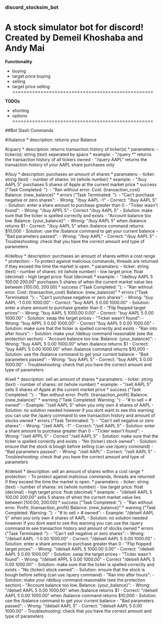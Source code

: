### discord_stocksim_bot

A stock simulator bot for discord!
Created by Demeil Khoshaba and Andy Mai
==================================================

**Functionality**

* buying
* target price buying 
* selling
* target price selling
==================================================

**TODOs**

* shorting
* options
==================================================

##Bot Slash Commands

#/balance
    * description: returns your Balance

#/query
    * description: returns transaction history of ticker(s)
    * parameters: 
        - ticker(s): string (text) seperated by space
    * example:
        - "/query *" returns the transaction history of all tickers owned
        - "/query AAPL" returns the transaction history of your AAPL share purchases only
        
#/buy * description: purchases an amount of shares 
    * paramaters: 
        - ticker: string (text)
        - number of shares: int (whole number)
    * example:
        - "/buy AAPL 5" purchases 5 shares of Apple at the current market price
    * success ("Task Completed: "):
        - "Ran without error. Cost: {transaction_cost} Balance: {new_balance}"
    * errors ("Task Terminated: "):
        - "Can't purchase negative or zero shares":
            - Wrong: "/buy AAPL -1"
            - Correct: "/buy AAPL 5"
            - Solution: enter a share amount to purchase greater than 0
        - "Ticker wasn't found":
            - Wrong: "/buy APPL 5"
            - Correct "/buy AAPL 5"
            - Solution: make sure that the ticker is spelled correctly and exists
        - "Account balance too low. Balance: {your_balance}":
            - Wrong: "/buy AAPL 5" when /balance returns $1
            - Correct: "/buy AAPL 5" when /balance command returns $10,000
            - Solution: use the /balance command to get your current balance
        - "Bad parameters passed":
            - Wrong: "/buy AAPL"
            - Correct: "/buy AAPL 5"
            - Troubleshooting: check that you have the correct amount and type of parameters
    
#/delbuy 
    * description: purchases an amount of shares within a cost range
    * protection:
        - To protect against malicious commands, threads are returned if they exceed the time 
        the market is open.
    * paramaters: 
        - ticker: string (text)
        - number of shares: int (whole number)
        - low target price: float (decimal)
        - high target price: float (decimal)
    * example:
        - "/delbuy AAPL 5 100.00 200.00" purchases 5 shares of when the current market value
        lies between [100.00, 200.00]
    * success ("Task Completed: "):
        - "Ran without error. Cost: {transaction_cost} Balance: {new_balance}"
    * errors ("Task Terminated: "):
        - "Can't purchase negative or zero shares":
            - Wrong: "buy AAPL -1 0.00 1000.00"
            - Correct: "buy AAPL 5 0.00 1000.00"
            - Solution: enter a share amount to purchase greater than 0
        - "Flip flopped target prices":
            - Wrong: "buy AAPL 5 1000.00 0.00"
            - Correct: "buy AAPL 5 0.00 1000.00"
            - Solution: swap the target prices 
        - "Ticker wasn't found":
            - Wrong: "buy APPL 5 0.00 1000.00"
            - Correct "buy AAPL 5 0.00 1000.00"
            - Solution: make sure that the ticker is spelled correctly and exists
        - "Ran into after hours":
            - Solution: make your /delbuy command reasonable (see the protection section)
        - "Account balance too low. Balance: {your_balance}":
            - Wrong: "buy AAPL 5 0.00 1000.00" when /balance returns $1
            - Correct: "buy AAPL 5 0.00 1000.00" when /balance command returns $10,000
            - Solution: use the /balance command to get your current balance
        - "Bad parameters passed":
            - Wrong: "buy AAPL 5"
            - Correct: "buy AAPL 5 0.00 1000.00"
            - Troubleshooting: check that you have the correct amount and type of parameters

#/sell 
    * description: sell an amount of shares 
    * paramaters: 
        - ticker: string (text)
        - number of shares: int (whole number)
    * example:
        - "/sell AAPL 5" sells 5 shares of Apple at the current market price
    * success ("Task Completed: "):
        - "Ran without error. Profit: {transaction_profit} Balance: {new_balance}"
    * warning ("Task Completed: Warning: "):
        - "# to sell > # owned":
            - Example: "/sell AAPL 5" when you only own 4 shares of AAPL
            - Solution: no solution needed however if you dont want to see this warning you 
            can use the /query command to see transaction history and amount of stocks owned
    * errors ("Task Terminated: "):
        - "Can't sell negative or zero shares":
            - Wrong: "/sell AAPL -1"
            - Correct: "/sell AAPL 5"
            - Solution: enter a share amount to purchase greater than 0
        - "Ticker wasn't found":
            - Wrong: "/sell APPL 5"
            - Correct "/sell AAPL 5"
            - Solution: make sure that the ticker is spelled correctly and exists
        - "No {ticker} stock owned":
            - Solution: ensure that the stock is bough before selling (can use /query command)
        - "Bad parameters passed":
            - Wrong: "/sell AAPL"
            - Correct: "/sell AAPL 5"
            - Troubleshooting: check that you have the correct amount and type of parameters

#/delsell 
    * description: sell an amount of shares within a cost range
    * protection:
        - To protect against malicious commands, threads are returned if they exceed the time 
        the market is open.
    * paramaters: 
        - ticker: string (text)
        - number of shares: int (whole number)
        - low target price: float (decimal)
        - high target price: float (decimal)
    * example:
        - "/delsell AAPL 5 100.00 200.00" sells 5 shares of when the current market value
        lies between [100.00, 200.00]
    * success ("Task Completed: "):
        - "Ran without error. Profit: {transaction_profit} Balance: {new_balance}"
    * warning ("Task Completed: Warning: "):
        - "# to sell > # owned":
            - Example: "/delsell AAPL 5" when you only own 4 shares of AAPL
            - Solution: no solution needed however if you dont want to see this warning you 
            can use the /query command to see transaction history and amount of stocks owned
    * errors ("Task Terminated: "):
        - "Can't sell negative or zero shares":
            - Wrong: "/delsell AAPL -1 0.00 1000.00"
            - Correct: "/delsell AAPL 5 0.00 1000.00"
            - Solution: enter a share amount to purchase greater than 0
        - "Flip flopped target prices":
            - Wrong: "/delsell AAPL 5 1000.00 0.00"
            - Correct: "/delsell AAPL 5 0.00 1000.00"
            - Solution: swap the target prices 
        - "Ticker wasn't found":
            - Wrong: "/delsell APPL 5 0.00 1000.00"
            - Correct "/delsell AAPL 5 0.00 1000.00"
            - Solution: make sure that the ticker is spelled correctly and exists
        - "No {ticker} stock owned":
            - Solution: ensure that the stock is bough before selling (can use /query command)
        - "Ran into after hours":
            - Solution: make your /delbuy command reasonable (see the protection section)
        - "Account balance too low. Balance: {your_balance}":
            - Wrong: "/delsell AAPL 5 0.00 1000.00" when /balance returns $1
            - Correct: "/delsell AAPL 5 0.00 1000.00" when /balance command returns $10,000
            - Solution: use the /balance command to get your current balance
        - "Bad parameters passed":
            - Wrong: "/delsell AAPL 5"
            - Correct: "/delsell AAPL 5 0.00 1000.00"
            - Troubleshooting: check that you have the correct amount and type of parameters
